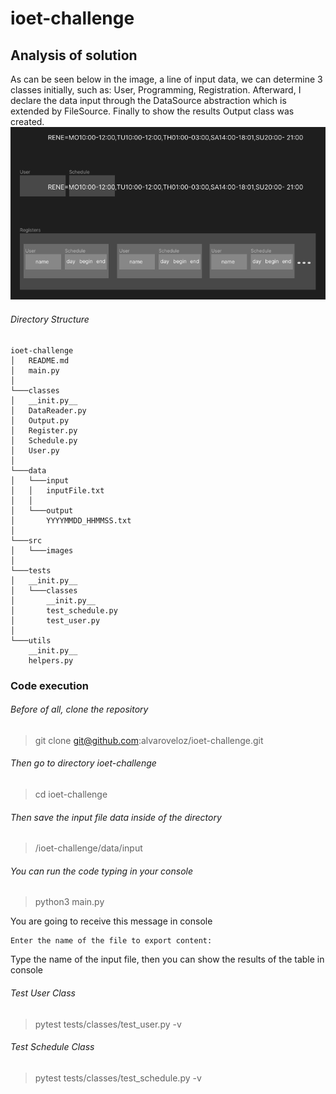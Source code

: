 # ioet-challenge

## Analysis of solution
As can be seen below in the image, a line of input data, we can determine 3 classes initially, such as: User, Programming, Registration. Afterward, I declare the data input through the DataSource abstraction which is extended by FileSource. Finally to show the results Output class was created.
![Architecture](./src//images//model.png)

######  Directory Structure 

```
ioet-challenge
│   README.md
│   main.py    
│
└───classes
│   __init.py__
│   DataReader.py
│   Output.py
│   Register.py
│   Schedule.py
│   User.py
│
└───data
│   └───input
│   │   inputFile.txt
│   │
│   └───output
│       YYYYMMDD_HHMMSS.txt
│
└───src
│   └───images
│
└───tests
│   __init.py__
│   └───classes
│       __init.py__
│       test_schedule.py
│       test_user.py
│
└───utils
    __init.py__
    helpers.py
```

            

### Code execution


###### Before of all, clone the repository
> git clone git@github.com:alvaroveloz/ioet-challenge.git
###### Then go to directory ioet-challenge
> cd ioet-challenge

###### Then save the input file data inside of the directory 
> /ioet-challenge/data/input

###### You can run the code typing in your console 
> python3 main.py

You are going to receive this message in console
```
Enter the name of the file to export content: 
```
Type the name of the input file, then you can show the results of the table in console


###### Test User Class
> pytest tests/classes/test_user.py -v
###### Test Schedule Class
> pytest tests/classes/test_schedule.py -v

